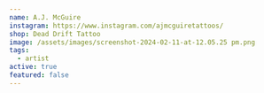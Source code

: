 ```yaml
---
name: A.J. McGuire
instagram: https://www.instagram.com/ajmcguiretattoos/
shop: Dead Drift Tattoo
image: /assets/images/screenshot-2024-02-11-at-12.05.25 pm.png
tags:
  - artist
active: true
featured: false
---
```

